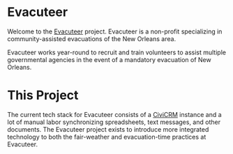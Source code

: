 # Evacuteer

Welcome to the [Evacuteer](http://www.evacuteer.org) project. Evacuteer is a non-profit specializing in community-assisted evacuations of the New Orleans area.

Evacuteer works year-round to recruit and train volunteers to assist multiple governmental agencies in the event of a mandatory evacuation of New Orleans.

# This Project

The current tech stack for Evacuteer consists of a [CiviCRM](https://civicrm.org) instance and a lot of manual labor synchronizing spreadsheets, text messages, and other documents. The Evacuteer project exists to introduce more integrated technology to both the fair-weather and evacuation-time practices at Evacuteer.
